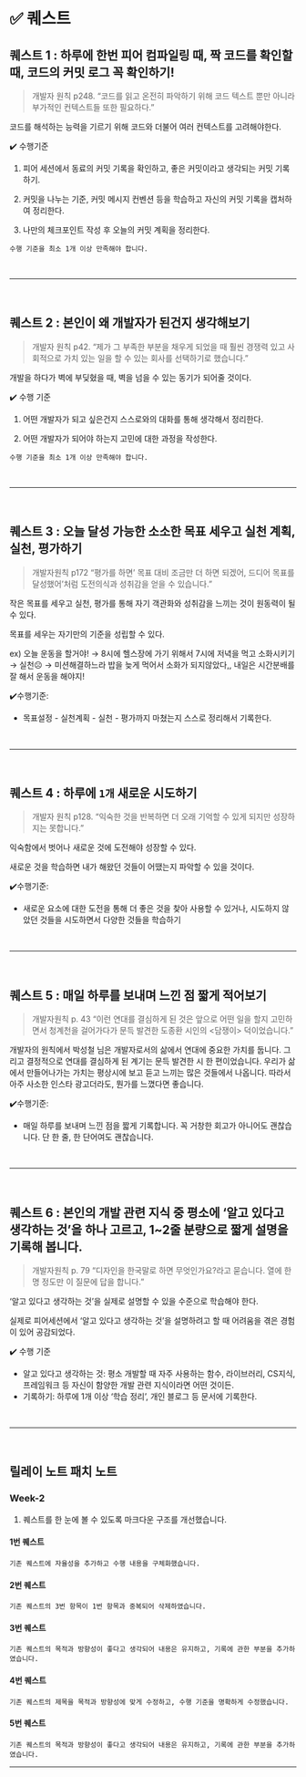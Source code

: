 # ✅ 퀘스트

## 퀘스트 1 : **하루에 한번 피어 컴파일링 때, 짝 코드를 확인할 때, 코드의 커밋 로그 꼭 확인하기!**
> 개발자 원칙 p248. “코드를 읽고 온전히 파악하기 위해 코드 텍스트 뿐만 아니라 부가적인 컨텍스트들 또한 필요하다.”

코드를 해석하는 능력을 기르기 위해 코드와 더불어 여러 컨텍스트를 고려해야한다.

✔️ 수행기준

1. 피어 세션에서 동료의 커밋 기록을 확인하고, 좋은 커밋이라고 생각되는 커밋 기록하기.

2. 커밋을 나누는 기준, 커밋 메시지 컨벤션 등을 학습하고 자신의 커밋 기록을 캡처하여 정리한다.

3. 나만의 체크포인트 작성 후 오늘의 커밋 계획을 정리한다.

`수행 기준을 최소 1개 이상 만족해야 합니다.`

<br>
<hr>
<br>

## 퀘스트 2 : **본인이 왜 개발자가 된건지 생각해보기**

> 개발자 원칙 p42. “제가 그 부족한 부분을 채우게 되었을 때 훨씬 경쟁력 있고 사회적으로 가치 있는 일을 할 수 있는 회사를 선택하기로 했습니다.”

개발을 하다가 벽에 부딪혔을 때, 벽을 넘을 수 있는 동기가 되어줄 것이다.

✔️ 수행 기준

1. 어떤 개발자가 되고 싶은건지 스스로와의 대화를 통해 생각해서 정리한다.

2. 어떤 개발자가 되어야 하는지 고민에 대한 과정을 작성한다.

`수행 기준을 최소 1개 이상 만족해야 합니다.`

<br>
<hr>
<br>

## 퀘스트 3 : **오늘 달성 가능한 소소한 목표 세우고 실천 계획, 실천, 평가하기**

> 개발자원칙 p172 “평가를 하면’ 목표 대비 조금만 더 하면 되겠어, 드디어 목표를 달성했어’처럼 도전의식과 성취감을 얻을 수 있습니다.”

작은 목표를 세우고 실천, 평가를 통해 자기 객관화와 성취감을 느끼는 것이 원동력이 될 수 있다.

목표를 세우는 자기만의 기준을 성립할 수 있다.


ex) 오늘 운동을 할거야! → 8시에 헬스장에 가기 위해서 7시에 저녁을 먹고 소화시키기 → 실천☹️ → 미션해결하느라 밥을 늦게 먹어서 소화가 되지않았다,, 내일은 시간분배를 잘 해서 운동을 해야지!

✔️수행기준:

- 목표설정 - 실천계획 - 실천 - 평가까지 마쳤는지 스스로 정리해서 기록한다.

<br>
<hr>
<br>

## 퀘스트 4 : **하루에 `1개` 새로운 시도하기**

> 개발자 원칙 p128. “익숙한 것을 반복하면 더 오래 기억할 수 있게 되지만 성장하지는 못합니다.”

익숙함에서 벗어나 새로운 것에 도전해야 성장할 수 있다.

새로운 것을 학습하면 내가 해왔던 것들이 어땠는지 파악할 수 있을 것이다.


✔️수행기준: 

- 새로운 요소에 대한 도전을 통해 더 좋은 것을 찾아 사용할 수 있거나, 시도하지 않았던 것들을 시도하면서 다양한 것들을 학습하기

<br>
<hr>
<br>

## 퀘스트 5 :  **매일 하루를 보내며 느낀 점 짧게 적어보기**

> 개발자원칙 p. 43 “이런 연대를 결심하게 된 것은 앞으로 어떤 일을 할지 고민하면서 청계천을 걸어가다가 문득 발견한 도종환 시인의 <담쟁이> 덕이었습니다.”

개발자의 원칙에서 박성철 님은 개발자로서의 삶에서 연대에 중요한 가치를 둡니다. 그리고 결정적으로 연대를 결심하게 된 계기는 문득 발견한 시 한 편이었습니다. 우리가 삶에서 만들어나가는 가치는 평상시에 보고 듣고 느끼는 많은 것들에서 나옵니다. 따라서 아주 사소한 인스타 광고더라도, 뭔가를 느꼈다면 좋습니다. 

✔️수행기준: 

- 매일 하루를 보내며 느낀 점을 짧게 기록합니다. 꼭 거창한 회고가 아니어도 괜찮습니다. 단 한 줄, 한 단어여도 괜찮습니다.

<br>
<hr>
<br>

## 퀘스트 6 : 본인의 개발 관련 지식 중 평소에 ‘알고 있다고 생각하는 것’을 하나 고르고, 1~2줄 분량으로 짧게 설명을 기록해 봅니다.

> 개발자원칙 p. 79 “디자인을 한국말로 하면 무엇인가요?라고 묻습니다. 열에 한명 정도만 이 질문에 답을 합니다.”

‘알고 있다고 생각하는 것’을 실제로 설명할 수 있을 수준으로 학습해야 한다.

실제로 피어세션에서 ‘알고 있다고 생각하는 것’을 설명하려고 할 때 어려움을 겪은 경험이 있어 공감되었다.

✔️ 수행 기준

- 알고 있다고 생각하는 것: 평소 개발할 때 자주 사용하는 함수, 라이브러리, CS지식, 프레임워크 등 자신이 함양한 개발 관련 지식이라면 어떤 것이든.
- 기록하기: 하루에 1개 이상 ‘학습 정리’, 개인 블로그 등 문서에 기록한다.

<br>
<hr>
<br>

## 릴레이 노트 패치 노트

### Week-2
1. 퀘스트를 한 눈에 볼 수 있도록 마크다운 구조를 개선했습니다.


#### 1번 퀘스트
```
기존 퀘스트에 자율성을 추가하고 수행 내용을 구체화했습니다.
```

#### 2번 퀘스트
```
기존 퀘스트의 3번 항목이 1번 항목과 중복되어 삭제하였습니다.
```

#### 3번 퀘스트
```
기존 퀘스트의 목적과 방향성이 좋다고 생각되어 내용은 유지하고, 기록에 관한 부분을 추가하였습니다.
```

#### 4번 퀘스트
```
기존 퀘스트의 제목을 목적과 방향성에 맞게 수정하고, 수행 기준을 명확하게 수정했습니다.
```

#### 5번 퀘스트
```
기존 퀘스트의 목적과 방향성이 좋다고 생각되어 내용은 유지하고, 기록에 관한 부분을 추가하였습니다.
```

---

